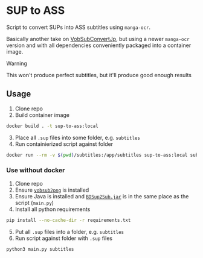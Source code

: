 # SUP to ASS
Script to convert SUPs into ASS subtitles using `manga-ocr`.  

Basically another take on [VobSubConvertJp](https://github.com/naipofo/VobSubConvertJp), but using a newer `manga-ocr` version and with all dependencies conveniently packaged into a container image.

>[!WARNING]
>This won't produce perfect subtitles, but it'll produce good enough results

## Usage
1. Clone repo
2. Build container image
```bash
docker build . -t sup-to-ass:local
```
3. Place all `.sup` files into some folder, e.g. `subtitles`
4. Run containierized script against folder
```bash
docker run --rm -v $(pwd)/subtitles:/app/subtitles sup-to-ass:local subtitles 
```

### Use without docker
1. Clone repo
2. Ensure [`vobsub2png`](https://crates.io/crates/vobsub2png) is installed
3. Ensure Java is installed and [`BDSup2Sub.jar`](https://raw.githubusercontent.com/wiki/mjuhasz/BDSup2Sub/downloads/BDSup2Sub.jar) is in the same place as the script (`main.py`)
4. Install all python requirements
```bash
pip install --no-cache-dir -r requirements.txt
```
5. Put all `.sup` files into a folder, e.g. `subtitles`
6. Run script against folder with `.sup` files
```bash
python3 main.py subtitles
```
